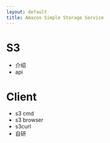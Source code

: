 ```yaml
---
layout: default
title: Amazon Simple Storage Service
---
```


# S3
- 介绍
- api

# Client
- s3 cmd
- s3 browser
- s3curl
- 自研
 